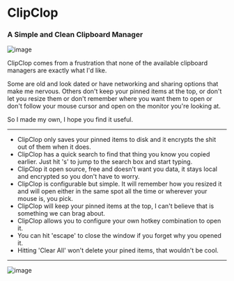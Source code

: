 # ClipClop
### A Simple and Clean Clipboard Manager 

![image](https://github.com/user-attachments/assets/9e22ab83-6c9f-497f-ac7c-fffb0dcf59f9)

ClipClop comes from a frustration that none of the available clipboard managers are exactly what I'd like. 

Some are old and look dated or have networking and sharing options that make me nervous. 
Others don't keep your pinned items at the top, or don't let you resize them or don't remember where you want them to open or don't follow your mouse cursor and open on the monitor you're looking at.

So I made my own, I hope you find it useful.

---

- ClipClop only saves your pinned items to disk and it encrypts the shit out of them when it does.
- ClipClop has a quick search to find that thing you know you copied earlier.  Just hit 's' to jump to the search box and start typing.
- ClipClop it open source, free and doesn't want you data, it stays local and encrypted so you don't have to worry.
- ClipClop is configurable but simple. It will remember how you resized it and will open either in the same spot all the time or wherever your mouse is, you pick.
- ClipClop will keep your pinned items at the top, I can't believe that is something we can brag about.
- ClipClop allows you to configure your own hotkey combination to open it.
- You can hit 'escape' to close the window if you forget why you opened it.
- Hitting 'Clear All' won't delete your pined items, that wouldn't be cool.

---

![image](https://github.com/user-attachments/assets/dfd9811a-9e48-4e60-9c81-dd8da70ce17b)
